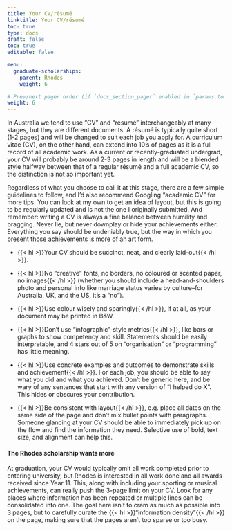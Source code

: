 ```yaml
---
title: Your CV/résumé
linktitle: Your CV/résumé
toc: true
type: docs
draft: false
toc: true
editable: false

menu:
  graduate-scholarships:
    parent: Rhodes
    weight: 6

# Prev/next pager order (if `docs_section_pager` enabled in `params.toml`)
weight: 6
---
```


In Australia we tend to use “CV” and “résumé” interchangeably at many stages, but they are different documents. A résumé is typically quite short (1-2 pages) and will be changed to suit each job you apply for. A curriculum vitae (CV), on the other hand, can extend into 10’s of pages as it is a full record of all academic work. As a current or recently-graduated undergrad, your CV will probably be around 2-3 pages in length and will be a blended style halfway between that of a regular résumé and a full academic CV, so the distinction is not so important yet.

Regardless of what you choose to call it at this stage, there are a few simple guidelines to follow, and I’d also recommend Googling “academic CV” for more tips. You can look at my own to get an idea of layout, but this is going to be regularly updated and is not the one I originally submitted. And remember: writing a CV is always a fine balance between humility and bragging. Never lie, but never downplay or hide your achievements either. Everything you say should be undeniably true, but the way in which you present those achievements is more of an art form.

 - {{< hl >}}Your CV should be succinct, neat, and clearly laid-out{{< /hl >}}.

 - {{< hl >}}No “creative” fonts, no borders, no coloured or scented paper, no images{{< /hl >}} (whether you should include a head-and-shoulders photo and personal info like marriage status varies by culture–for Australia, UK, and the US, it’s a “no”).

 - {{< hl >}}Use colour wisely and sparingly{{< /hl >}}, if at all, as your document may be printed in B&W.

 - {{< hl >}}Don’t use “infographic”-style metrics{{< /hl >}}, like bars or graphs to show competency and skill. Statements should be easily interpretable, and 4 stars out of 5 on “organisation” or “programming” has little meaning.

 - {{< hl >}}Use concrete examples and outcomes to demonstrate skills and achievement{{< /hl >}}. For each job, you should be able to say what you did and what you achieved. Don’t be generic here, and be wary of any sentences that start with any version of “I helped do X”. This hides or obscures your contribution.

 - {{< hl >}}Be consistent with layout{{< /hl >}}, e.g. place all dates on the same side of the page and don’t mix bullet points with paragraphs. Someone glancing at your CV should be able to immediately pick up on the flow and find the information they need. Selective use of bold, text size, and alignment can help this.
 
#### The Rhodes scholarship wants more

At graduation, your CV would typically omit all work completed prior to entering university, but Rhodes is interested in all work done and all awards received since Year 11. This, along with including your sporting or musical achievements, can really push the 3-page limit on your CV. Look for any places where information has been repeated or multiple lines can be consolidated into one. The goal here isn’t to cram as much as possible into 3 pages, but to carefully curate the {{< hl >}}“information density”{{< /hl >}} on the page, making sure that the pages aren’t too sparse or too busy.

